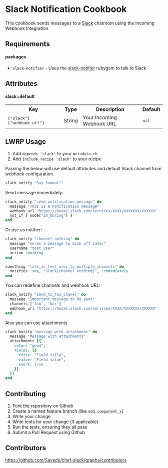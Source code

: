 Slack Notification Cookbook
==============

This cookbook sends messages to a [Slack](http://www.slack.com) chatroom using the Incoming
Webhook Integration

Requirements
------------

#### packages
- `slack-notifier` - Uses the [slack-notifier](https://github.com/stevenosloan/slack-notifier.git)
  rubygem to talk to Slack

Attributes
----------

#### slack::default
<table>
  <tr>
    <th>Key</th>
    <th>Type</th>
    <th>Description</th>
    <th>Default</th>
  </tr>
  <tr>
    <td><tt>["slack"]["webhook_url"]</tt></td>
    <td>String</td>
    <td>Your Incoming Webhook URL</td>
    <td><tt>nil</tt></td>
  </tr>
</table>

LWRP Usage
-----
1. Add `depends 'slack'` to your `metadata.rb`
2. Add `include_recipe 'slack'` to your recipe 

Passing the below will use default attributes and default Slack channel from webhook configuration.
```ruby
slack_notify "Say Summat!"
```

Send message immediately:
```ruby
slack_notify "send_notification_message" do
  message "This is a notification message"
  webhook_url "https://hooks.slack.com/services/XXXX/XXXXXXX/XXXXXX"
  not_if { node["im_boring"] }
end
```

Or use as notifier:
```ruby
slack_notify "channel_nothing" do
  message "heres a message to kick off later"
  username "test_user"
  action :nothing
end

something "talk_as_test_user_to_multiple_channels" do
  notifies :say, "slack[channel_nothing]", :immediately
end
```

You can redefine channels and webhook URL:
```ruby
slack_notify "send_to_foo_chanel" do
  message "Important message to be sent"
  channels ["foo", "bar"]
  webhook_url "https://hooks.slack.com/services/XXXX/XXXXXXX/XXXXXX"
end
```

Also you can use attachments
```ruby
slack_notify "message_with_attachment" do
  message "Message with attachments"
  attachments [{
    color: "good",
    fields: [{
      title: "Field title",
      value: "Field value",
      short: true
    }]
  }]
end
```

Contributing
------------
1. Fork the repository on Github
2. Create a named feature branch (like `add_component_x`)
3. Write your change
4. Write tests for your change (if applicable)
5. Run the tests, ensuring they all pass
6. Submit a Pull Request using Github

Contributors
-------------------
https://github.com/Savedo/chef-slack/graphs/contributors
